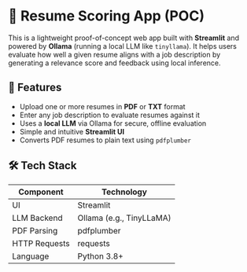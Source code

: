 # 📄 Resume Scoring App (POC)

This is a lightweight proof-of-concept web app built with **Streamlit** and powered by **Ollama** (running a local LLM like `tinyllama`). It helps users evaluate how well a given resume aligns with a job description by generating a relevance score and feedback using local inference.

## 🚀 Features
- Upload one or more resumes in **PDF** or **TXT** format  
- Enter any job description to evaluate resumes against it  
- Uses a **local LLM** via Ollama for secure, offline evaluation  
- Simple and intuitive **Streamlit UI**  
- Converts PDF resumes to plain text using `pdfplumber`

## 🛠️ Tech Stack
| Component       | Technology             |
|----------------|------------------------|
| UI              | Streamlit              |
| LLM Backend     | Ollama (e.g., TinyLLaMA) |
| PDF Parsing     | pdfplumber             |
| HTTP Requests   | requests               |
| Language        | Python 3.8+            |


